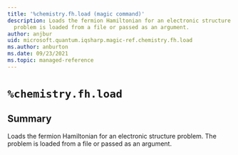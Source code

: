 ```yaml
---
title: '%chemistry.fh.load (magic command)'
description: Loads the fermion Hamiltonian for an electronic structure problem. The
  problem is loaded from a file or passed as an argument.
author: anjbur
uid: microsoft.quantum.iqsharp.magic-ref.chemistry.fh.load
ms.author: anburton
ms.date: 09/23/2021
ms.topic: managed-reference
---
```


<!--
    NB: This file has been automatically generated from Microsoft.Quantum.Chemistry.Jupyter.dll,
        please do not manually edit it.

    [DEBUG] JSON source:
        {"Name": "%chemistry.fh.load", "Documentation": {"Summary": "Loads the fermion Hamiltonian for an electronic structure problem. The problem is loaded from a file or passed as an argument.", "Full": null, "Description": null, "Remarks": null, "Examples": null, "SeeAlso": null}, "AssemblyName": "Microsoft.Quantum.Chemistry.Jupyter"}
-->

# `%chemistry.fh.load`

## Summary

Loads the fermion Hamiltonian for an electronic structure problem. The problem is loaded from a file or passed as an argument.
